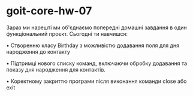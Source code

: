 # goit-core-hw-07

Зараз ми нарешті ми об'єднаємо попередні домашні завдання в один функціональний проєкт. Сьогодні ти навчишся:


• Створенню класу Birthday з можливістю додавання поля для дня народження до контакту

• Підтримці нового списку команд, включаючи обробку додавання та показу дня народження для контактів.

• Коректному закриттю програми після виконання команди close або exit

